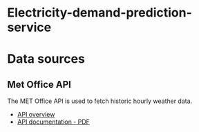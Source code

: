# Electricity-demand-prediction-service

# Data sources
## Met Office API
The MET Office API is used to fetch historic hourly weather data.
* [API overview](https://www.metoffice.gov.uk/services/data/datapoint/api-reference#overview)
* [API documentation - PDF](https://www.metoffice.gov.uk/binaries/content/assets/metofficegovuk/pdf/data/datapoint_api_reference.pdf)